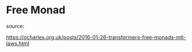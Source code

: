 # Free Monad

source:

https://ocharles.org.uk/posts/2016-01-26-transformers-free-monads-mtl-laws.html
